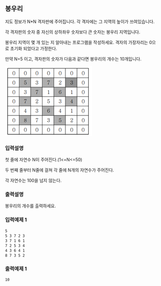 ## 봉우리

지도 정보가 N\*N 격자판에 주어집니다. 각 격자에는 그 지역의 높이가 쓰여있습니다.

각 격자판의 숫자 중 자신의 상하좌우 숫자보다 큰 숫자는 봉우리 지역입니다.

봉우리 지역이 몇 개 있는 지 알아내는 프로그램을 작성하세요. 격자의 가장자리는 0으로 초기화 되었다고 가정한다.

만약 N=5 이고, 격자판의 숫자가 다음과 같다면 봉우리의 개수는 10개입니다.

<img src="../../assets/11.png" />

### 입력설명

첫 줄에 자연수 N이 주어진다.(1<=N<=50)

두 번째 줄부터 N줄에 걸쳐 각 줄에 N개의 자연수가 주어진다.

각 자연수는 100을 넘지 않는다.

### 출력설명

봉우리의 개수를 출력하세요.

### 입력예제 1

```
5
5 3 7 2 3
3 7 1 6 1
7 2 5 3 4
4 3 6 4 1
8 7 3 5 2
```

### 출력예제 1

```
10
```

